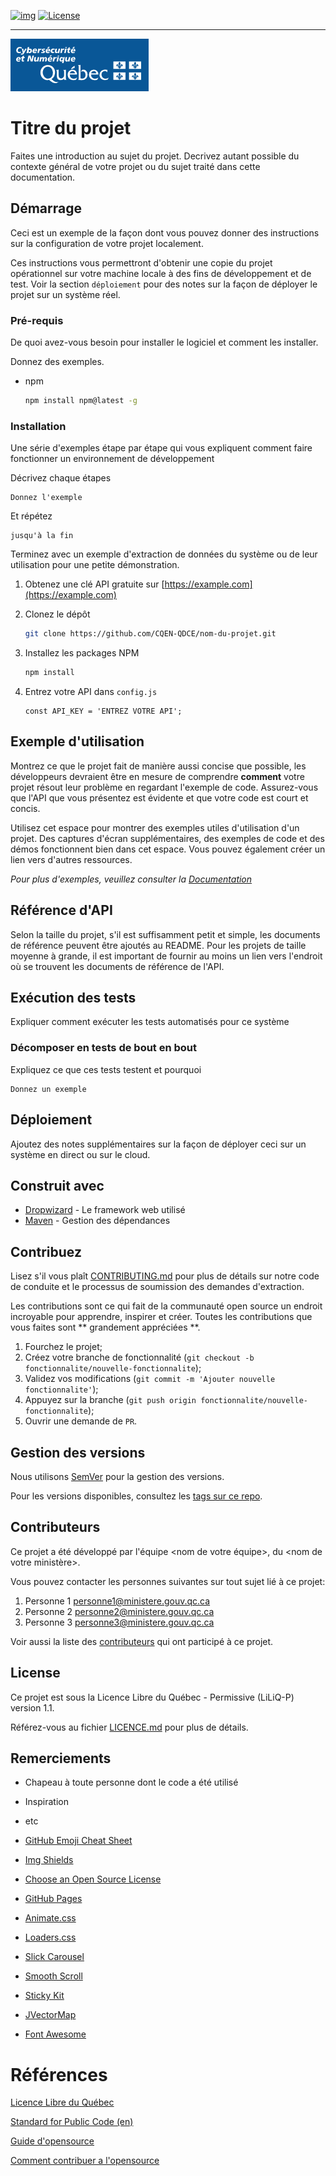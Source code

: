 <!-- ENTETE -->
[![img](https://img.shields.io/badge/Cycle%20de%20Vie-Phase%20D%C3%A9couverte-339999)](https://www.quebec.ca/gouv/politiques-orientations/vitrine-numeriqc/accompagnement-des-organismes-publics/demarche-conception-services-numeriques)
[![License](https://img.shields.io/badge/Licence-LiLiQ--P-blue)](LICENSE)

---

<div>
    <a target="_blank" href="https://www.quebec.ca/gouvernement/ministere/cybersecurite-numerique">
      <img src="https://github.com/CQEN-QDCE/.github/blob/main/images/mcn.png" alt="Logo du Ministère de la cybersécurité et du numérique" />
    </a>
</div>
<!-- FIN ENTETE -->

<!-- PROJET -->
# Titre du projet 

Faites une introduction au sujet du projet. Decrivez autant possible du contexte général de votre projet ou du sujet traité dans cette documentation. 

## Démarrage 


Ceci est un exemple de la façon dont vous pouvez donner des instructions sur la configuration de votre projet localement.

Ces instructions vous permettront d'obtenir une copie du projet opérationnel sur votre machine locale à des fins de développement et de test. Voir la section `déploiement` pour des notes sur la façon de déployer le projet sur un système réel. 


### Pré-requis

De quoi avez-vous besoin pour installer le logiciel et comment les installer. 

Donnez des exemples. 

* npm
  ```sh
  npm install npm@latest -g
  ```


### Installation

Une série d'exemples étape par étape qui vous expliquent comment faire fonctionner un environnement de développement


Décrivez chaque étapes

```
Donnez l'exemple
```

Et répétez

```
jusqu'à la fin
```

Terminez avec un exemple d'extraction de données du système ou de leur utilisation pour une petite démonstration. 

1. Obtenez une clé API gratuite sur [https://example.com](https://example.com)
2. Clonez le dépôt

   ```sh
   git clone https://github.com/CQEN-QDCE/nom-du-projet.git
   ```

3. Installez les packages NPM

   ```sh
   npm install
   ```

4. Entrez votre API dans `config.js`
   ```JS
   const API_KEY = 'ENTREZ VOTRE API';
   ```


## Exemple d'utilisation

Montrez ce que le projet fait de manière aussi concise que possible, les développeurs devraient être en mesure de comprendre **comment** votre projet résout leur problème en regardant l'exemple de code. Assurez-vous que l'API que vous présentez est évidente et que votre code est court et concis.

Utilisez cet espace pour montrer des exemples utiles d'utilisation d'un projet. Des captures d'écran supplémentaires, des exemples de code et des démos fonctionnent bien dans cet espace. Vous pouvez également créer un lien vers d'autres ressources.

_Pour plus d'exemples, veuillez consulter la [Documentation](https://example.com)_

## Référence d'API

Selon la taille du projet, s'il est suffisamment petit et simple, les documents de référence peuvent être ajoutés au README. Pour les projets de taille moyenne à grande, il est important de fournir au moins un lien vers l'endroit où se trouvent les documents de référence de l'API.

## Exécution des tests

Expliquer comment exécuter les tests automatisés pour ce système

### Décomposer en tests de bout en bout

Expliquez ce que ces tests testent et pourquoi

```
Donnez un exemple
```

## Déploiement

Ajoutez des notes supplémentaires sur la façon de déployer ceci sur un système en direct ou sur le cloud. 

## Construit avec

* [Dropwizard](http://www.dropwizard.io/1.0.2/docs/) - Le framework web utilisé
* [Maven](https://maven.apache.org/) - Gestion des dépendances


## Contribuez

Lisez s'il vous plaît [CONTRIBUTING.md](./CONTRIBUTING.md) pour plus de détails sur notre code de conduite et le processus de soumission des demandes d'extraction.

Les contributions sont ce qui fait de la communauté open source un endroit incroyable pour apprendre, inspirer et créer. Toutes les contributions que vous faites sont ** grandement appréciées **.

1. Fourchez le projet;
2. Créez votre branche de fonctionnalité (`git checkout -b fonctionnalite/nouvelle-fonctionnalite`);
3. Validez vos modifications (`git commit -m 'Ajouter nouvelle fonctionnalite'`);
4. Appuyez sur la branche (`git push origin fonctionnalite/nouvelle-fonctionnalite`);
5. Ouvrir une demande de `PR`.


## Gestion des versions

Nous utilisons [SemVer](https://semver.org/lang/fr/) pour la gestion des versions. 

Pour les versions disponibles, consultez les [tags sur ce repo](https://github.com/CQEN-QDCE/nom-du-projet/tags).


## Contributeurs 

Ce projet a été développé par l'équipe <nom de votre équipe>, du <nom de votre ministère>. 

Vous pouvez contacter les personnes suivantes sur tout sujet lié à ce projet: 

1. Personne 1 <personne1@ministere.gouv.qc.ca>
1. Personne 2 <personne2@ministere.gouv.qc.ca>
1. Personne 3 <personne3@ministere.gouv.qc.ca>

Voir aussi la liste des [contributeurs](https://github.com/CQEN-QDCE/nom-du-projet/contributors) qui ont participé à ce projet.

<!-- LICENSE -->
## License

Ce projet est sous la Licence Libre du Québec - Permissive (LiLiQ-P) version 1.1. 

Référez-vous au fichier [LICENCE.md](LICENCE.md) pour plus de détails. 


<!-- REMERCIEMENTS -->
## Remerciements
* Chapeau à toute personne dont le code a été utilisé
* Inspiration
* etc

* [GitHub Emoji Cheat Sheet](https://www.webpagefx.com/tools/emoji-cheat-sheet)
* [Img Shields](https://shields.io)
* [Choose an Open Source License](https://choosealicense.com)
* [GitHub Pages](https://pages.github.com)
* [Animate.css](https://daneden.github.io/animate.css)
* [Loaders.css](https://connoratherton.com/loaders)
* [Slick Carousel](https://kenwheeler.github.io/slick)
* [Smooth Scroll](https://github.com/cferdinandi/smooth-scroll)
* [Sticky Kit](http://leafo.net/sticky-kit)
* [JVectorMap](http://jvectormap.com)
* [Font Awesome](https://fontawesome.com)





# Références 

[Licence Libre du Québec](https://forge.gouv.qc.ca/licence/)

[Standard for Public Code (en)](https://standard.publiccode.net/)

[Guide d'opensource](https://opensource.guide/fr/)

[Comment contribuer a l'opensource](https://opensource.guide/fr/how-to-contribute/)




<!-- MARKDOWN LINKS & IMAGES -->
<!-- https://www.markdownguide.org/basic-syntax/#reference-style-links -->

[demarche-url]: https://www.quebec.ca/gouv/politiques-orientations/vitrine-numeriqc/accompagnement-des-organismes-publics/demarche-conception-services-numeriques
[demarche-shield]: https://img.shields.io/badge/Lifecycle-Experimental-339999
[license-LiLiQ-url]: ././LICENCE.md
[license-LiLiQ-shield]: https://img.shields.io/badge/Licence-LiLiQ--R-blue
